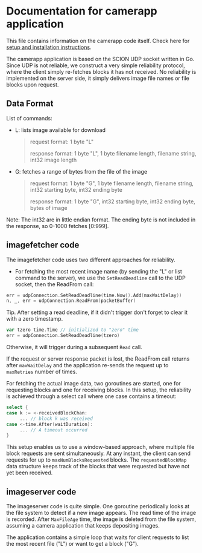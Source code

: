 
# Documentation for camerapp application

This file contains information on the camerapp code itself. Check here
for [setup and installation
instructions](https://github.com/perrig/scionlab/blob/master/README.md).

The camerapp application is based on the SCION UDP socket written in
Go. Since UDP is not reliable, we construct a very simple reliability
protocol, where the client simply re-fetches blocks it has not
received. No reliability is implemented on the server side, it simply
delivers image file names or file blocks upon request.

## Data Format

List of commands:
* L: lists image available for download
     > request format: 1 byte "L"
	 >
     > response format:  1 byte "L", 1 byte filename length, filename string, int32 image length
* G: fetches a range of bytes from the file of the image
     > request format: 1 byte "G", 1 byte filename length, filename string, int32 starting byte, int32 ending byte
	 >
     > response format: 1 byte "G", int32 starting byte, int32 ending byte, bytes of image

Note: The int32 are in little endian format. The ending byte is not included in the response, so 0-1000 fetches [0:999].

## imagefetcher code

The imagefetcher code uses two different approaches for reliability.

* For fetching the most recent image name (by sending the "L" or list command to the server), we use the `SetReadDeadline` call to the UDP socket, then the ReadFrom call:
```go
err = udpConnection.SetReadDeadline(time.Now().Add(maxWaitDelay))
n, _, err = udpConnection.ReadFrom(packetBuffer)
```

Tip. After setting a read deadline, if it didn't trigger don't forget to clear it with a zero timestamp.
```go
var tzero time.Time // initialized to "zero" time
err = udpConnection.SetReadDeadline(tzero)
```
Otherwise, it will trigger during a subsequent `Read` call.

If the request or server response packet is lost, the ReadFrom call returns after `maxWaitDelay` and the application re-sends the request up to `maxRetries` number of times.

For fetching the actual image data, two goroutines are started, one for requesting blocks and one for receiving blocks. In this setup, the reliability is achieved through a select call where one case contains a timeout:
```go
select {
case k := <-receivedBlockChan:
	 ... // block k was received
case <-time.After(waitDuration):
	 ... // A timeout occurred
}
```

This setup enables us to use a window-based approach, where multiple file block requests are sent simultaneously. At any instant, the client can send requests for up to `maxNumBlocksRequested` blocks. The `requestedBlockMap` data structure keeps track of the blocks that were requested but have not yet been received.

## imageserver code

The imageserver code is quite simple. One goroutine periodically looks at the file system to detect if a new image appears. The read time of the image is recorded. After `MaxFileAge` time, the image is deleted from the file system, assuming a camera application that keeps depositing images.

The application contains a simple loop that waits for client requests to list the most recent file ("L") or want to get a block ("G").

